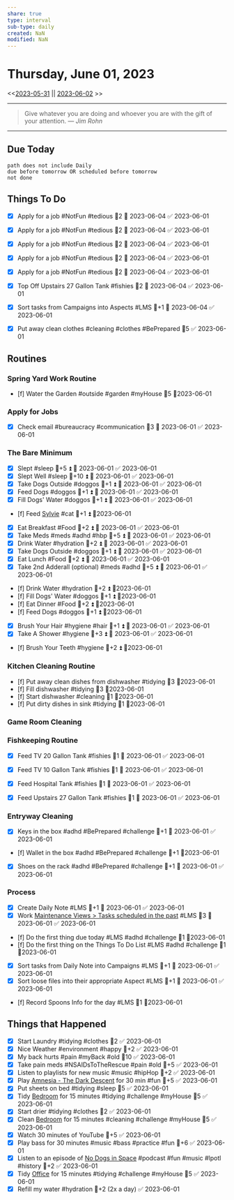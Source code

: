 ```yaml
---
share: true
type: interval
sub-type: daily
created: NaN 
modified: NaN
---
```

# Thursday, June 01, 2023
<<[2023-05-31](./2023-05-31.md) || [2023-06-02](./2023-06-02.md) >>

---

> Give whatever you are doing and whoever you are with the gift of your attention.
> — <cite>Jim Rohn</cite>

---
## Due Today
```tasks
path does not include Daily
due before tomorrow OR scheduled before tomorrow
not done
```


## Things To Do



- [x] Apply for a job #NotFun #tedious   🥄2 📅 2023-06-04 ✅ 2023-06-01
- [x] Apply for a job #NotFun #tedious 🥄2 📅 2023-06-04 ✅ 2023-06-01
- [x] Apply for a job #NotFun #tedious  🥄2 📅 2023-06-04 ✅ 2023-06-01
- [x] Apply for a job #NotFun #tedious  🥄2 📅 2023-06-04 ✅ 2023-06-01
- [x] Apply for a job #NotFun #tedious  🥄2 📅 2023-06-04 ✅ 2023-06-01






















- [x] Top Off Upstairs 27 Gallon Tank #fishies 🥄2 📅 2023-06-04 ✅ 2023-06-01












- [x] Sort tasks from Campaigns into Aspects  #LMS 🥄+1 📅 2023-06-04 ✅ 2023-06-01





- [x] Put away clean clothes #cleaning #clothes #BePrepared 🥄5 ✅ 2023-06-01

## Routines
### Spring Yard Work Routine
- [f] Water the Garden #outside #garden #myHouse 🥄5 📆2023-06-01


### Apply for Jobs
- [x] Check email #bureaucracy #communication 🥄3 📅 2023-06-01 ✅ 2023-06-01


### The Bare Minimum
- [x] Slept #sleep 🥄+5 ⏫ 📅 2023-06-01 ✅ 2023-06-01
- [x] Slept Well #sleep 🥄+10 ⏫ 📅 2023-06-01 ✅ 2023-06-01
- [x] Take Dogs Outside  #doggos  🥄+1 ⏫ 📅 2023-06-01 ✅ 2023-06-01
- [x] Feed Dogs #doggos  🥄+1 ⏫ 📅 2023-06-01 ✅ 2023-06-01
- [x] Fill Dogs' Water #doggos  🥄+1 ⏫ 📅 2023-06-01 ✅ 2023-06-01
- [f] Feed [Sylvie](./Sylvie.md) #cat 🥄+1 ⏫  📆2023-06-01
- [x] Eat Breakfast #Food  🥄+2 ⏫ 📅 2023-06-01 ✅ 2023-06-01
- [x] Take Meds  #meds #adhd #hbp 🥄+5 ⏫ 📅 2023-06-01 ✅ 2023-06-01
- [x] Drink Water #hydration 🥄+2 ⏫ 📅 2023-06-01 ✅ 2023-06-01
- [x] Take Dogs Outside  #doggos 🥄+1 ⏫ 📅 2023-06-01 ✅ 2023-06-01
- [x] Eat Lunch #Food  🥄+2 ⏫ 📅 2023-06-01 ✅ 2023-06-01
- [x] Take 2nd Adderall (optional) #meds #adhd  🥄+5 ⏫ 📅 2023-06-01 ✅ 2023-06-01
- [f] Drink Water #hydration   🥄+2 ⏫ 📆2023-06-01
- [f] Fill Dogs' Water #doggos  🥄+1 ⏫ 📆2023-06-01
- [f] Eat Dinner #Food  🥄+2 ⏫ 📆2023-06-01
- [f] Feed Dogs #doggos  🥄+1 ⏫ 📆2023-06-01
- [x] Brush Your Hair #hygiene #hair 🥄+1 ⏫ 📅 2023-06-01 ✅ 2023-06-01
- [x] Take A Shower #hygiene  🥄+3 ⏫ 📅 2023-06-01 ✅ 2023-06-01
- [f] Brush Your Teeth #hygiene 🥄+2 ⏫ 📆2023-06-01


### Kitchen Cleaning Routine
- [f] Put away clean dishes from dishwasher #tidying 🥄3 📆2023-06-01
- [f] Fill dishwasher #tidying 🥄3 📆2023-06-01
- [f] Start dishwasher #cleaning 🥄1 📆2023-06-01
- [f] Put dirty dishes in sink #tidying 🥄1 📆2023-06-01


### Game Room Cleaning


### Fishkeeping Routine
- [x] Feed TV 20 Gallon Tank #fishies 🥄1 📅 2023-06-01 ✅ 2023-06-01
- [x] Feed TV 10 Gallon Tank #fishies 🥄1 📅 2023-06-01 ✅ 2023-06-01
- [x] Feed Hospital Tank #fishies 🥄1 📅 2023-06-01 ✅ 2023-06-01
- [x] Feed Upstairs 27 Gallon Tank #fishies 🥄1 📅 2023-06-01 ✅ 2023-06-01


### Entryway Cleaning
- [x] Keys in the box #adhd #BePrepared #challenge 🥄+1 📅 2023-06-01 ✅ 2023-06-01
- [f] Wallet in the box #adhd #BePrepared #challenge 🥄+1 📆2023-06-01
- [x] Shoes on the rack #adhd #BePrepared #challenge 🥄+1 📅 2023-06-01 ✅ 2023-06-01


### Process
- [x] Create Daily Note #LMS 🥄+1 📅 2023-06-01 ✅ 2023-06-01
- [x] Work [Maintenance Views > Tasks scheduled in the past](./Maintenance%20Views.md#Tasks%20scheduled%20in%20the%20past) #LMS  🥄3 📅 2023-06-01 ✅ 2023-06-01
- [f] Do the first thing due today #LMS #adhd #challenge 🥄1 📆2023-06-01
- [f] Do the first thing on the Things To Do List #LMS #adhd #challenge 🥄1 📆2023-06-01
- [x] Sort tasks from Daily Note into Campaigns #LMS 🥄+1 📅 2023-06-01 ✅ 2023-06-01
- [x] Sort loose files into their appropriate Aspect  #LMS 🥄+1 📅 2023-06-01 ✅ 2023-06-01
- [f] Record Spoons Info for the day #LMS 🥄1 📆2023-06-01




## Things that Happened
- [x] Start Laundry #tidying #clothes 🥄2 ✅ 2023-06-01
- [x] Nice Weather #environment #happy 🥄+2 ✅ 2023-06-01
- [x] My back hurts #pain #myBack #old 🥄10 ✅ 2023-06-01
- [x] Take pain meds #NSAIDsToTheRescue #pain #old 🥄+5 ✅ 2023-06-01
- [x] Listen to playlists for new music #music #hipHop  🥄+2 ✅ 2023-06-01
- [x] Play [Amnesia - The Dark Descent](Amnesia%20-%20The%20Dark%20Descent.md) for 30 min #fun 🥄+5 ✅ 2023-06-01
- [x] Put sheets on bed #tidying #sleep 🥄5 ✅ 2023-06-01
- [x] Tidy [Bedroom](./Bedroom.md) for 15 minutes #tidying #challenge #myHouse 🥄5 ✅ 2023-06-01
- [x] Start drier #tidying #clothes 🥄2 ✅ 2023-06-01
- [x] Clean [Bedroom](./Bedroom.md)  for 15 minutes #cleaning  #challenge #myHouse 🥄5 ✅ 2023-06-01
- [x] Watch 30 minutes of YouTube 🥄+5 ✅ 2023-06-01
- [x] Play bass for 30 minutes #music #bass #practice #fun 🥄+6 ✅ 2023-06-01
- [x] Listen to an episode of [No Dogs in Space](No%20Dogs%20in%20Space.md) #podcast #fun #music #lpotl #history 🥄+2 ✅ 2023-06-01
- [x] Tidy [Office](./Office.md) for 15 minutes #tidying #challenge #myHouse 🥄5 ✅ 2023-06-01
- [x] Refill my water #hydration 🥄+2 (2x a day) ✅ 2023-06-01
